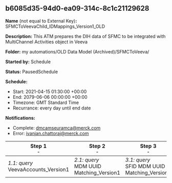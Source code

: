 ## b6085d35-94d0-ea09-314c-8c1c21129628

**Name** (not equal to External Key)**:** SFMCToVeevaChild_IDMappings_Version1_OLD

**Description:** This ATM prepares the DIH data of SFMC to be integrated with MultiChannel Activities object in Veeva

**Folder:** my automations/OLD Data Model (Archived)/SFMCToVeeva/

**Started by:** Schedule

**Status:** PausedSchedule

**Schedule:**

* Start: 2021-04-15 01:30:00 +00:00
* End: 2079-06-06 00:00:00 +00:00
* Timezone: GMT Standard Time
* Recurrance: every day until end date

**Notifications:**

* Complete: dmcamseuramca@merck.com
* Error: ivanjan.chattoraj@merck.com

| Step 1<br>_<small>-</small>_ | Step 2<br>_<small>-</small>_ | Step 3<br>_<small>-</small>_ | Step 4<br>_<small>-</small>_ |
| --- | --- | --- | --- |
| _1.1: query_<br>VeevaAccounts_Version1 | _2.1: query_<br>MDM UUID Matching_Version1 | _3.1: query_<br>SFID MDM UUID Matching_Version1 | _4.1: query_<br>UpdateSharedDE_Version1 |
